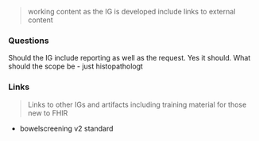 > working content as the IG is developed
> include links to external content

### Questions

Should the IG include reporting as well as the request. Yes it should.
What should the scope be - just histopathologt


### Links

> Links to other IGs and artifacts
> including training material for those new to FHIR

* bowelscreening v2 standard